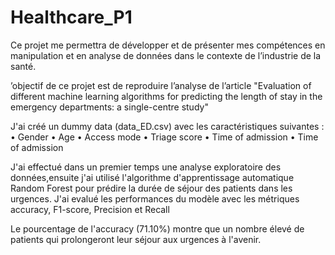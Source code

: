 # Healthcare_P1
Ce projet me permettra de développer et de présenter mes compétences en manipulation et en analyse de données dans le contexte de l’industrie de la santé. 

’objectif de ce projet est de reproduire l’analyse de l’article "Evaluation of different machine learning algorithms for predicting the length of stay in the emergency departments: a single-centre study"

J'ai créé un dummy data (data_ED.csv) avec les caractéristiques suivantes :
• Gender
• Age
• Access mode
• Triage score
• Time of admission
• Time of admission

J'ai effectué dans un premier temps une analyse exploratoire des données,ensuite j'ai utilisé l'algorithme d'apprentissage automatique Random Forest pour prédire la durée de séjour des patients dans  les urgences. J'ai evalué les performances du modèle avec les métriques accuracy, F1-score, Precision et Recall

Le pourcentage de l'accuracy (71.10%) montre que un nombre élevé de patients qui prolongeront leur séjour aux urgences à l'avenir.
